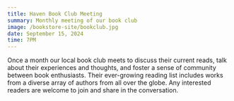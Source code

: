 ```yaml
---
title: Haven Book Club Meeting
summary: Monthly meeting of our book club
image: /bookstore-site/bookclub.jpg
date: September 15, 2024
time: 7PM
---
```

Once a month our local book club meets to discuss their current reads, talk about their experiences and thoughts, and foster a sense of community between book enthusiasts. Their ever-growing reading list includes works from a diverse array of authors from all over the globe. Any interested readers are welcome to join and share in the conversation.